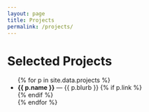 ```yaml
---
layout: page
title: Projects
permalink: /projects/
---
```


# Selected Projects

<ul class="projects">
{% for p in site.data.projects %}
  <li>
    <strong>{{ p.name }}</strong> — {{ p.blurb }}
    {% if p.link %}
      <br><a hrefnk | escape }}View</a>
    {% endif %}
  </li>
{% endfor %}
</ul>

